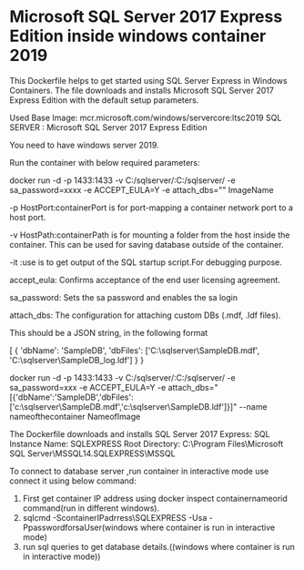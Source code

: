 # Microsoft SQL Server 2017 Express Edition inside windows container 2019




This Dockerfile helps to get started using SQL Server Express in Windows Containers. 
The file downloads and installs Microsoft SQL Server 2017 Express Edition with the default setup parameters.

Used Base Image: mcr.microsoft.com/windows/servercore:ltsc2019
SQL SERVER : Microsoft SQL Server 2017 Express Edition

You need to have windows server 2019.

Run the container with below required parameters:

docker run -d -p 1433:1433 -v C:/sqlserver/:C:/sqlserver/ -e sa_password=xxxx -e ACCEPT_EULA=Y -e attach_dbs="<add DB-JSON-CONFIG>" ImageName

  -p HostPort:containerPort is for port-mapping a container network port to a host port.

  -v HostPath:containerPath is for mounting a folder from the host inside the container. This can be used for saving database outside of the container.

  -it :use is to get output of the SQL startup script.For debugging purpose.
  
  accept_eula: Confirms acceptance of the end user licensing agreement.

  sa_password: Sets the sa password and enables the sa login

  attach_dbs: The configuration for attaching custom DBs (.mdf, .ldf files).

  This should be a JSON string, in the following format

[
  {
  	'dbName': 'SampleDB',
  	'dbFiles': ['C:\\sqlserver\\SampleDB.mdf',
  	'C:\\sqlserver\\SampleDB_log.ldf']
  }
}

docker run -d -p 1433:1433 -v C:/sqlserver/:C:/sqlserver/ -e sa_password=xxx -e ACCEPT_EULA=Y -e attach_dbs="[{'dbName':'SampleDB','dbFiles':['c:\\sqlserver\\SampleDB.mdf','c:\\sqlserver\\SampleDB.ldf']}]" --name nameofthecontainer NameofImage


The Dockerfile downloads and installs SQL Server 2017 Express:
SQL Instance Name: SQLEXPRESS
Root Directory: C:\Program Files\Microsoft SQL Server\MSSQL14.SQLEXPRESS\MSSQL

To connect to database server ,run container in interactive mode use connect it using below command:

1. First get container IP address using docker inspect containernameorid command(run in different windows).
2. sqlcmd -ScontainerIPadrress\SQLEXPRESS -Usa -PpasswordforsaUser(windows where container is run in interactive mode)
3. run sql queries to get database details.((windows where container is run in interactive mode))
